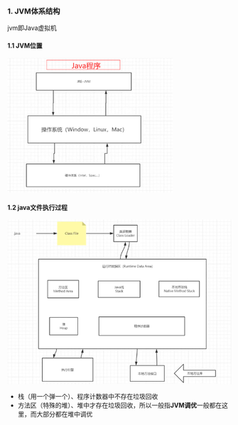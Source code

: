 ### 1. JVM体系结构

jvm即Java虚拟机



#### 1.1 JVM位置

<img src="../img/image-20210906215118934.png" alt="image-20210906215118934" style="zoom: 67%;" /> 



#### 1.2 java文件执行过程

<img src="../img/image-20210906220027938.png" alt="image-20210906220027938" style="zoom: 80%;" /> 



- 栈（用一个弹一个）、程序计数器中不存在垃圾回收
- 方法区（特殊的堆）、堆中才存在垃圾回收，所以一般指**JVM调优**一般都在这里，而大部分都在堆中调优

